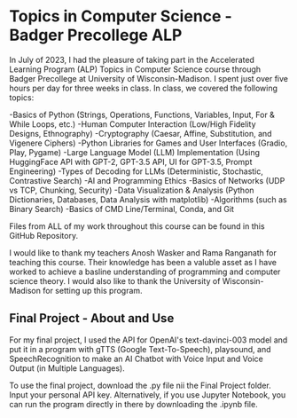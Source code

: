 # Topics in Computer Science - Badger Precollege ALP

In July of 2023, I had the pleasure of taking part in the Accelerated Learning Program (ALP) Topics in Computer Science course through Badger Precollege at University of Wisconsin-Madison. I spent just over five hours per day for three weeks in class. In class, we covered the following topics:

-Basics of Python (Strings, Operations, Functions, Variables, Input, For & While Loops, etc.)
-Human Computer Interaction (Low/High Fidelity Designs, Ethnography)
-Cryptography (Caesar, Affine, Substitution, and Vigenere Ciphers)
-Python Libraries for Games and User Interfaces (Gradio, Play, Pygame)
-Large Language Model (LLM) Implementation (Using HuggingFace API with GPT-2, GPT-3.5 API, UI for GPT-3.5, Prompt Engineering)
-Types of Decoding for LLMs (Deterministic, Stochastic, Contrastive Search)
-AI and Programming Ethics
-Basics of Networks (UDP vs TCP, Chunking, Security)
-Data Visualization & Analysis (Python Dictionaries, Databases, Data Analysis with matplotlib)
-Algorithms (such as Binary Search)
-Basics of CMD Line/Terminal, Conda, and Git

Files from ALL of my work throughout this course can be found in this GitHub Repository.

I would like to thank my teachers Anosh Wasker and Rama Ranganath for teaching this course. Their knowledge has been a valuble asset as I have worked to achieve a basline understanding of programming and computer science theory. I would also like to thank the University of Wisconsin-Madison for setting up this program.


## Final Project - About and Use
For my final project, I used the API for OpenAI's text-davinci-003 model and put it in a program with gTTS (Google Text-To-Speech), playsound, and SpeechRecognition to make an AI Chatbot with Voice Input and Voice Output (in Multiple Languages).

To use the final project, download the .py file nii the Final Project folder. Input your personal API key. Alternatively, if you use Jupyter Notebook, you can run the program directly in there by downloading the .ipynb file.
